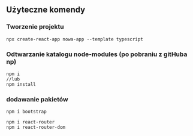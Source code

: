 ## Użyteczne komendy

### Tworzenie projektu
```console
npx create-react-app nowa-app --template typescript

```

### Odtwarzanie katalogu node-modules (po pobraniu z gitHuba np)

```console
npm i
//lub
npm install

```

### dodawanie pakietów

```console
npm i bootstrap

npm i react-router
npm i react-router-dom

```